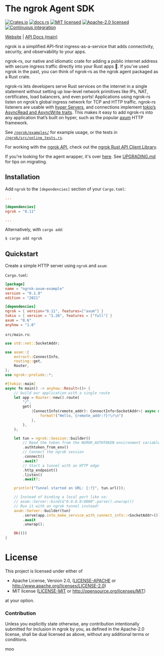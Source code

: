 # The ngrok Agent SDK

[![Crates.io][crates-badge]][crates-url]
[![docs.rs][docs-badge]][docs-url]
[![MIT licensed][mit-badge]][mit-url]
[![Apache-2.0 licensed][apache-badge]][apache-url]
[![Continuous integration][ci-badge]][ci-url]

[crates-badge]: https://img.shields.io/crates/v/ngrok.svg
[crates-url]: https://crates.io/crates/ngrok
[docs-badge]: https://img.shields.io/docsrs/ngrok.svg
[docs-url]: https://docs.rs/ngrok
[ci-badge]: https://github.com/ngrok/ngrok-rs/actions/workflows/ci.yml/badge.svg
[ci-url]: https://github.com/ngrok/ngrok-rs/actions/workflows/ci.yml
[mit-badge]: https://img.shields.io/badge/license-MIT-blue.svg
[mit-url]: https://github.com/ngrok/ngrok-rs/blob/main/LICENSE-MIT
[apache-badge]: https://img.shields.io/badge/license-Apache_2.0-blue.svg
[apache-url]: https://github.com/ngrok/ngrok-rs/blob/main/LICENSE-APACHE

[Website](https://ngrok.com) |
[API Docs (main)](https://ngrok.github.io/ngrok-rs/ngrok)

ngrok is a simplified API-first ingress-as-a-service that adds connectivity, 
security, and observability to your apps.

ngrok-rs, our native and idiomatic crate for adding a public internet address 
with secure ingress traffic directly into your Rust apps 🦀. If you’ve used ngrok in 
the past, you can think of ngrok-rs as the ngrok agent packaged as a Rust crate.

ngrok-rs lets developers serve Rust services on the internet in a single statement 
without setting up low-level network primitives like IPs, NAT, certificates, 
load balancers, and even ports! Applications using ngrok-rs listen on ngrok’s global 
ingress network for TCP and HTTP traffic. ngrok-rs listeners are usable with 
[hyper Servers](https://docs.rs/hyper/latest/hyper/server/index.html), and connections 
implement [tokio’s AsyncRead and AsyncWrite traits](https://docs.rs/tokio/latest/tokio/io/index.html). 
This makes it easy to add ngrok-rs into any application that’s built on hyper, such 
as the popular [axum](https://docs.rs/axum/latest/axum/) HTTP framework.

See [`/ngrok/examples/`][examples] for example usage, or the tests in
[`/ngrok/src/online_tests.rs`][online-tests].

[examples]: https://github.com/ngrok/ngrok-rs/blob/main/ngrok/examples
[online-tests]: https://github.com/ngrok/ngrok-rs/blob/main/ngrok/src/online_tests.rs

For working with the [ngrok API](https://ngrok.com/docs/api/), check out the
[ngrok Rust API Client Library](https://github.com/ngrok/ngrok-api-rs).

If you're looking for the agent wrapper, it's over
[here](https://github.com/nkconnor/ngrok). See [UPGRADING.md][upgrading]
for tips on migrating.

[upgrading]: https://github.com/ngrok/ngrok-rs/blob/main/ngrok/UPGRADING.md

## Installation

Add `ngrok` to the `[dependencies]` section of your `Cargo.toml`:

```toml
...

[dependencies]
ngrok = "0.11"

...
```

Alternatively, with `cargo add`:

```bash
$ cargo add ngrok
```

## Quickstart

Create a simple HTTP server using `ngrok` and `axum`:

`Cargo.toml`:
```toml
[package]
name = "ngrok-axum-example"
version = "0.1.0"
edition = "2021"

[dependencies]
ngrok = { version="0.11", features=["axum"] }
tokio = { version = "1.26", features = ["full"] }
axum = "0.6"
anyhow = "1.0"
```

`src/main.rs`:
```rust
use std::net::SocketAddr;

use axum::{
    extract::ConnectInfo,
    routing::get,
    Router,
};
use ngrok::prelude::*;

#[tokio::main]
async fn main() -> anyhow::Result<()> {
    // build our application with a single route
    let app = Router::new().route(
        "/",
        get(
            |ConnectInfo(remote_addr): ConnectInfo<SocketAddr>| async move {
                format!("Hello, {remote_addr:?}!\r\n")
            },
        ),
    );

    let tun = ngrok::Session::builder()
        // Read the token from the NGROK_AUTHTOKEN environment variable
        .authtoken_from_env()
        // Connect the ngrok session
        .connect()
        .await?
        // Start a tunnel with an HTTP edge
        .http_endpoint()
        .listen()
        .await?;

    println!("Tunnel started on URL: {:?}", tun.url());

    // Instead of binding a local port like so:
    // axum::Server::bind(&"0.0.0.0:8000".parse().unwrap())
    // Run it with an ngrok tunnel instead!
    axum::Server::builder(tun)
        .serve(app.into_make_service_with_connect_info::<SocketAddr>())
        .await
        .unwrap();

    Ok(())
}
```

# License

This project is licensed under either of

 * Apache License, Version 2.0, ([LICENSE-APACHE][apache-url] or
   <http://www.apache.org/licenses/LICENSE-2.0>)
 * MIT license ([LICENSE-MIT][mit-url] or
   <http://opensource.org/licenses/MIT>)

at your option.

### Contribution

Unless you explicitly state otherwise, any contribution intentionally submitted
for inclusion in ngrok by you, as defined in the Apache-2.0 license, shall be
dual licensed as above, without any additional terms or conditions.

moo
